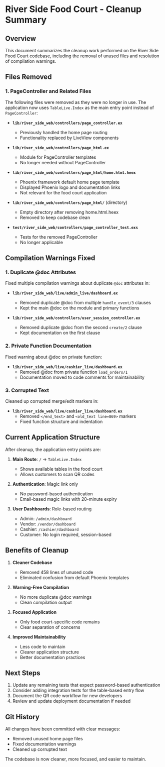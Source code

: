 # River Side Food Court - Cleanup Summary

## Overview
This document summarizes the cleanup work performed on the River Side Food Court codebase, including the removal of unused files and resolution of compilation warnings.

## Files Removed

### 1. PageController and Related Files
The following files were removed as they were no longer in use. The application now uses `TableLive.Index` as the main entry point instead of `PageController`:

- **`lib/river_side_web/controllers/page_controller.ex`**
  - Previously handled the home page routing
  - Functionality replaced by LiveView components
  
- **`lib/river_side_web/controllers/page_html.ex`**
  - Module for PageController templates
  - No longer needed without PageController

- **`lib/river_side_web/controllers/page_html/home.html.heex`**
  - Phoenix framework default home page template
  - Displayed Phoenix logo and documentation links
  - Not relevant for the food court application

- **`lib/river_side_web/controllers/page_html/`** (directory)
  - Empty directory after removing home.html.heex
  - Removed to keep codebase clean

- **`test/river_side_web/controllers/page_controller_test.exs`**
  - Tests for the removed PageController
  - No longer applicable

## Compilation Warnings Fixed

### 1. Duplicate @doc Attributes
Fixed multiple compilation warnings about duplicate `@doc` attributes in:

- **`lib/river_side_web/live/admin_live/dashboard.ex`**
  - Removed duplicate @doc from multiple `handle_event/3` clauses
  - Kept the main @doc on the module and primary functions

- **`lib/river_side_web/controllers/user_session_controller.ex`**
  - Removed duplicate @doc from the second `create/2` clause
  - Kept documentation on the first clause

### 2. Private Function Documentation
Fixed warning about @doc on private function:

- **`lib/river_side_web/live/cashier_live/dashboard.ex`**
  - Removed @doc from private function `load_orders/1`
  - Documentation moved to code comments for maintainability

### 3. Corrupted Text
Cleaned up corrupted merge/edit markers in:

- **`lib/river_side_web/live/cashier_live/dashboard.ex`**
  - Removed `</end_text>` and `<old_text line=869>` markers
  - Fixed function structure and indentation

## Current Application Structure

After cleanup, the application entry points are:

1. **Main Route**: `/` → `TableLive.Index`
   - Shows available tables in the food court
   - Allows customers to scan QR codes

2. **Authentication**: Magic link only
   - No password-based authentication
   - Email-based magic links with 20-minute expiry

3. **User Dashboards**: Role-based routing
   - Admin: `/admin/dashboard`
   - Vendor: `/vendor/dashboard`
   - Cashier: `/cashier/dashboard`
   - Customer: No login required, session-based

## Benefits of Cleanup

1. **Cleaner Codebase**
   - Removed 458 lines of unused code
   - Eliminated confusion from default Phoenix templates

2. **Warning-Free Compilation**
   - No more duplicate @doc warnings
   - Clean compilation output

3. **Focused Application**
   - Only food court-specific code remains
   - Clear separation of concerns

4. **Improved Maintainability**
   - Less code to maintain
   - Clearer application structure
   - Better documentation practices

## Next Steps

1. Update any remaining tests that expect password-based authentication
2. Consider adding integration tests for the table-based entry flow
3. Document the QR code workflow for new developers
4. Review and update deployment documentation if needed

## Git History

All changes have been committed with clear messages:
- Removed unused home page files
- Fixed documentation warnings
- Cleaned up corrupted text

The codebase is now cleaner, more focused, and easier to maintain.